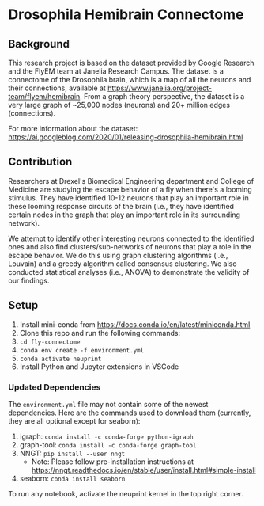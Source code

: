 # Drosophila Hemibrain Connectome

## Background
This research project is based on the dataset provided by Google Research and the FlyEM team at Janelia Research Campus. The dataset is a connectome of the Drosophila brain, which is a map of all the neurons and their connections, available at https://www.janelia.org/project-team/flyem/hemibrain. From a graph theory perspective, the dataset is a very large graph of ~25,000 nodes (neurons) and 20+ million edges (connections).

For more information about the dataset: https://ai.googleblog.com/2020/01/releasing-drosophila-hemibrain.html

## Contribution
Researchers at Drexel's Biomedical Engineering department and College of Medicine are studying the escape behavior of a fly when there's a looming stimulus. They have identified 10-12 neurons that play an important role in these looming response circuits of the brain (i.e., they have identified certain nodes in the graph that play an important role in its surrounding network).

We attempt to identify other interesting neurons connected to the identified ones and also find clusters/sub-networks of neurons that play a role in the escape behavior. We do this using graph clustering algorithms (i.e., Louvain) and a greedy algorithm called consensus clustering. We also conducted statistical analyses (i.e., ANOVA) to demonstrate the validity of our findings.

## Setup
1. Install mini-conda from https://docs.conda.io/en/latest/miniconda.html
2. Clone this repo and run the following commands:
3. `cd fly-connectome`
4. `conda env create -f environment.yml`
5. `conda activate neuprint`
6. Install Python and Jupyter extensions in VSCode

### Updated Dependencies
The `environment.yml` file may not contain some of the newest dependencies. Here are the commands used to download them (currently, they are all optional except for seaborn):
1. igraph: `conda install -c conda-forge python-igraph`
2. graph-tool: `conda install -c conda-forge graph-tool`
3. NNGT: `pip install --user nngt`
    - Note: Please follow pre-installation instructions at https://nngt.readthedocs.io/en/stable/user/install.html#simple-install
4. seaborn: `conda install seaborn`

To run any notebook, activate the neuprint kernel in the top right corner.
